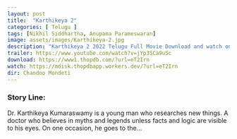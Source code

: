 ```yaml
---
layout: post
title:  "Karthikeya 2"
categories: [ Telugu ]
tags: [Nikhil Siddhartha, Anupama Parameswaran]
image: assets/images/Karthikeya-2.jpg
description: "Karthikeya 2 2022 Telugu Full Movie Download and watch online 720p low file size 500 mb."
trailer: https://www.youtube.com/watch?v=jYp3SCa9uSc
download: https://www1.thopdb.com/?url=eT2Irn
watch: https://mdisk.thopdbapp.workers.dev/?url=eT2Irn
dir: Chandoo Mondeti
---
```


### Story Line:
Dr. Karthikeya Kumaraswamy is a young man who researches new things. A doctor who believes in myths and legends unless facts and logic are visible to his eyes. On one occasion, he goes to the...
